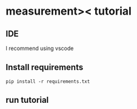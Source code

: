 # measurement>< tutorial

## IDE
I recommend using vscode

## Install requirements
```
pip install -r requirements.txt
```

## run tutorial